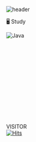 ![header](https://capsule-render.vercel.app/api?type=waving&color=timeAuto&height=300&section=header&text=Hellow%20&fontSize=90&fontColor=d6ace6&desc=here%20is%20my%20Git&descsize=10&descAlignY=80)

🖥 Study

![Java](https://img.shields.io/badge/java-%23ED8B00.svg?style=for-the-badge&logo=java&logoColor=white)


<!---
520kk/520kk is a ✨ special ✨ repository because its `README.md` (this file) appears on your GitHub profile.
You can click the Preview link to take a look at your changes.
--->
  #
<br/>
<br/>
<br/>
<br/>
<br/>
<br/>
<br/>
<br/>
<br/>
<br/>

VISITOR  
[![Hits](https://hits.seeyoufarm.com/api/count/incr/badge.svg?url=https%3A%2F%2Fgithub.com%2F520kk%2Fhit-counter&count_bg=%23A3D0F0&title_bg=%230641BA&icon=&icon_color=%23E7E7E7&title=Visitor&edge_flat=false)](https://hits.seeyoufarm.com)
